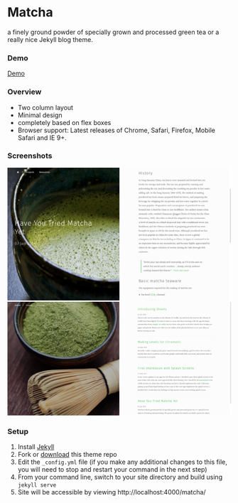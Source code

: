 Matcha
============

a finely ground powder of specially grown and processed green tea or a really nice
Jekyll blog theme.


### Demo

[Demo](http://thephuse.github.io/strange_case/)

### Overview

* Two column layout
* Minimal design
* completely based on flex boxes
* Browser support: Latest releases of Chrome, Safari, Firefox, Mobile Safari and IE 9+.

### Screenshots

![screenshot](/images/screenshot1.png)
![screenshot](/images/screenshot2.png)

### Setup

1. Install [Jekyll](http://jekyllrb.com/)
2. Fork or [download](https://github.com/thephuse/strange_case) this theme repo
3. Edit the `_config.yml` file (if you make any additional changes to this file, you will need to stop and restart your command in the next step)
4. From your command line, switch to your site directory and build using `jekyll serve`
5. Site will be accessible by viewing http://localhost:4000/matcha/
